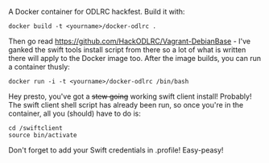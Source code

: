 A Docker container for ODLRC hackfest. Build it with:

```
docker build -t <yourname>/docker-odlrc .
```

Then go read https://github.com/HackODLRC/Vagrant-DebianBase - I've ganked the swift tools install script from there so a lot of what is written there will apply to the Docker image too. After the image builds, you can run a container thusly:

```
docker run -i -t <yourname>/docker-odlrc /bin/bash
```

Hey presto, you've got a ~~stew going~~ working swift client install! Probably! The swift client shell script has already been run, so once you're in the container, all you (should) have to do is:

```
cd /swiftclient
source bin/activate
```

Don't forget to add your Swift credentials in .profile! Easy-peasy!

